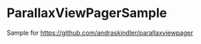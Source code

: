 ParallaxViewPagerSample
=======================

Sample for https://github.com/andraskindler/parallaxviewpager

